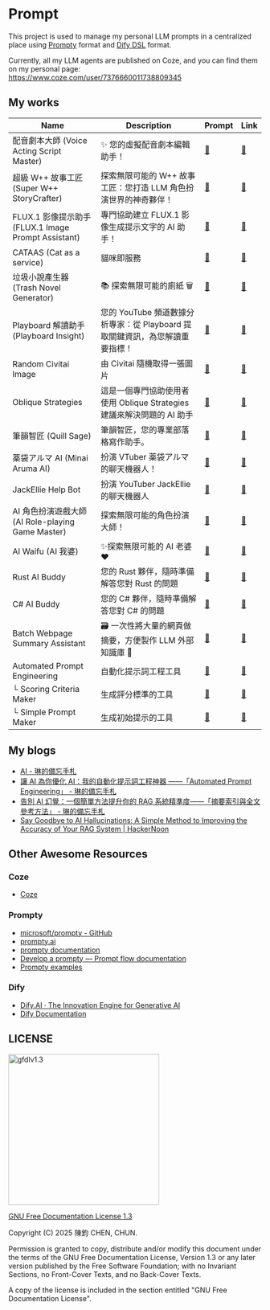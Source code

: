 # Prompt

This project is used to manage my personal LLM prompts in a centralized place using [Prompty](https://github.com/microsoft/prompty) format and [Dify DSL](https://docs.dify.ai/guides/application-orchestrate/creating-an-application#creating-from-a-dsl-file) format.

Currently, all my LLM agents are published on Coze, and you can find them on my personal page:  
<https://www.coze.com/user/7376660011738809345>

## My works

| Name | Description | Prompt | Link |
|--|--|--|--|
| 配音劇本大師 (Voice Acting Script Master) | ✨ 您的虛擬配音劇本編輯助手！ | [📝](/voice-acting-script-master/) | [🤖](https://www.coze.com/s/Zs8DuptPQ/) |
| 超級 W++ 故事工匠 (Super W++ StoryCrafter) | 探索無限可能的 W++ 故事工匠：您打造 LLM 角色扮演世界的神奇夥伴！ | [📝](/super-wpp-storycrafter/) | [🤖](https://www.coze.com/s/Zs8DaAY6t/) |
| FLUX.1 影像提示助手 (FLUX.1 Image Prompt Assistant) | 專門協助建立 FLUX.1 影像生成提示文字的 AI 助手！ | [📝](/flux-1-image-prompt-assistant/) | [🤖](https://www.coze.com/s/Zs8DaCNEu/) |
| CATAAS (Cat as a service) | 貓咪即服務 | [📝](/cat-as-a-service/) | [🤖](https://www.coze.com/s/Zs8DaxaHh/) |
| 垃圾小說產生器 (Trash Novel Generator) | 📚 探索無限可能的廁紙 🗑️ | [📝](/trash-novel-generator/) | [🤖](https://www.coze.com/s/Zs8DXhSwb/) |
| Playboard 解讀助手 (Playboard Insight) | 您的 YouTube 頻道數據分析專家：從 Playboard 提取關鍵資訊，為您解讀重要指標！ | [📝](/playboard-insight/) | [🤖](https://www.coze.com/s/Zs8Da4AcU/) |
| Random Civitai Image | 由 Civitai 隨機取得一張圖片 | [📝](/random-civitai-image) | [🤖](https://www.coze.com/s/Zs8DakfP9/) |
| Oblique Strategies | 這是一個專門協助使用者使用 Oblique Strategies 建議來解決問題的 AI 助手 | [📝](/oblique-strategies) | [🤖](https://www.coze.com/s/Zs8DauL1w/) |
| 筆韻智匠 (Quill Sage) | 筆韻智匠，您的專業部落格寫作助手。 | [📝](/quill-sage/) | [🤖](https://www.coze.com/s/Zs8DahdjR/) |
| 薬袋アルマ AI (Minai Aruma AI) | 扮演 VTuber 薬袋アルマ的聊天機器人！ | [📝](/minai-aruma-ai/) | [🤖](https://www.coze.com/s/Zs8Da5fqD/) |
| JackEllie Help Bot | 扮演 YouTuber JackEllie 的聊天機器人 | [📝](/jackellie-help-bot/) | [🤖](https://www.coze.com/s/Zs8DbRUQo/) |
| AI 角色扮演遊戲大師 (AI Role-playing Game Master) | 探索無限可能的角色扮演大師！ | [📝](/ai-role-playing-game-master/) | [🤖](https://www.coze.com/s/Zs8Da5fdX/) |
| AI Waifu (AI 我婆) | ✨探索無限可能的 AI 老婆❤️️ | [📝](/ai-waifu/) | [🤖](https://www.coze.com/s/Zs8DuMHu9/) |
| Rust AI Buddy | 您的 Rust 夥伴，隨時準備解答您對 Rust 的問題 | [📝](/rust-ai-buddy/) | [🤖](https://www.coze.com/s/Zs8DbwbnY/) |
| C# AI Buddy | 您的 C# 夥伴，隨時準備解答您對 C# 的問題 | [📝](/c-sharp-ai-buddy/) | [🤖](https://www.coze.com/s/Zs8DbaaKE/) |
| Batch Webpage Summary Assistant | 🗃️ 一次性將大量的網頁做摘要，方便製作 LLM 外部知識庫 🧠 | [📝](/batch-webpage-summary-assistant/) | [🤖](https://www.coze.com/s/Zs8Dgdeq5/) |
| Automated Prompt Engineering | 自動化提示詞工程工具 | [📝](/automated-prompt-engineering/) | [🤖](https://www.coze.com/s/Zs8DgSDKN/) |
| └ Scoring Criteria Maker | 生成評分標準的工具 | [📝](/automated-prompt-engineering/scoring-criteria-maker/) | [🤖](https://www.coze.com/s/Zs8Dg8SFx/) |
| └ Simple Prompt Maker | 生成初始提示的工具 | [📝](/automated-prompt-engineering/simple-prompt-maker/) | [🤖](https://www.coze.com/s/Zs8Dg5sfY/) |

## My blogs

- [AI - 琳的備忘手札](https://琳.tw/tags/ai/)
- [讓 AI 為你優化 AI：我的自動化提示詞工程神器 ——「Automated Prompt Engineering」 - 琳的備忘手札](https://琳.tw/AI/automated-prompt-engineering/)
- [告別 AI 幻覺：一個簡單方法提升你的 RAG 系統精準度——「摘要索引與全文參考方法」 - 琳的備忘手札](https://琳.tw/AI/say-goodbye-to-ai-hallucinations-a-simple-method-to-improve-the-accuracy-of-your-rag-system/)
- [Say Goodbye to AI Hallucinations: A Simple Method to Improving the Accuracy of Your RAG System | HackerNoon](https://hackernoon.com/say-goodbye-to-ai-hallucinations-a-simple-method-to-improving-the-accuracy-of-your-rag-system)

## Other Awesome Resources

### Coze

- [Coze](https://www.coze.com/)

### Prompty

- [microsoft/prompty - GitHub](https://github.com/microsoft/prompty)
- [prompty.ai](https://prompty.ai/)
- [prompty documentation](https://prompty.ai/docs)
- [Develop a prompty — Prompt flow documentation](https://microsoft.github.io/promptflow/how-to-guides/develop-a-prompty/index.html)
- [Prompty examples](https://github.com/microsoft/prompty/tree/main/runtime/promptycs/Prompty.Core.Tests/prompty)

### Dify

- [Dify.AI · The Innovation Engine for Generative AI](https://dify.ai/)
- [Dify Documentation](https://docs.dify.ai/)

## LICENSE

<img src="https://github.com/user-attachments/assets/4473e086-3f81-4f0a-be35-fa4f41b4de7c" alt="gfdlv1.3" width="300" />

[GNU Free Documentation License 1.3](/LICENSE)

Copyright (C)  2025 陳鈞 CHEN, CHUN.

Permission is granted to copy, distribute and/or modify this document under the terms of the GNU Free Documentation License, Version 1.3 or any later version published by the Free Software Foundation; with no Invariant Sections, no Front-Cover Texts, and no Back-Cover Texts.

A copy of the license is included in the section entitled "GNU Free Documentation License".
